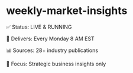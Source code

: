 # weekly-market-insights
✅ Status: LIVE & RUNNING 

📧 Delivers: Every Monday 8 AM EST 

📊 Sources: 28+ industry publications 

🎯 Focus: Strategic business insights only 
